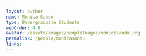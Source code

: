 ```yaml
---
layout: author
name: Monica Sandu
type: Undergraduate Students
webOrder: 4.0
avatar: /assets/images/peopleImages/monicasandu.png
permalink: /people/monicasandu
links:
---
```


